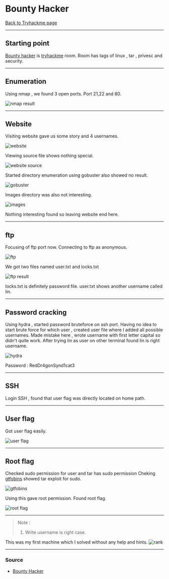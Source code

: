 # Bounty Hacker
[Back to Tryhackme page](../Tryhackme.md)
- --
## Starting point
[Bounty hacker](https://tryhackme.com/room/cowboyhacker) is [tryhackme](https://tryhackme.com) room. Room has tags of linux , tar , privesc and security.
- --
## Enumeration
Using nmap , we found 3 open ports. Port 21,22 and 80. 

![nmap result](nmap%20result.png)
- --
## Website
Visiting website gave us some story and 4 usernames.

![website](website.png)

Viewing source file shows nothing special.

![website source](website%20source.png)

Started directory enumeration using gobuster also showed no result.

![gobuster](gobuster.png)

Images directory was also not interesting.

![images](images.png)

Nothing interesting found so leaving website end here.
- --
## ftp
Focusing of ftp port now.
Connecting to ftp as anonymous.

![ftp](ftp.png)

We got two files named user.txt and locks.txt

![ftp result](ftp%20result.png)

locks.txt is definitely password file.
user.txt shows another username called lin.
- --
## Password cracking
Using hydra , started password bruteforce on ssh port.
Having no idea to start brute force for which user , created user file where I added all possible usernames.
Made mistake here , wrote username with first letter capital so didn't quite work.
After trying lin as user on other terminal found lin is right username.

![hydra](hydra.png)

Password : RedDr4gonSynd1cat3
- --
## SSH
Login SSH , found that user flag was directly located on home path.
- --
## User flag
Got user flag easily.

![user flag](../Wonderland/user%20flag.png)
- --
## Root flag
Checked sudo permission for user and tar has sudo permission
Cheking [gtfobins](https://gtfobins.github.io/gtfobins/tar/#sudo) showed tar exploit for sudo.

![gtfobins](gtfobins.png)

Using this gave root permission.
Found root flag.

![root flag](../Wgel/root%20flag.png)

- --
> Note :
> 1. Write username is right case.

This was my first machine which I solved without any help and hints.
![rank](rank.png)

- --
### Source 
- [Bounty Hacker](https://tryhackme.com/room/cowboyhacker)
